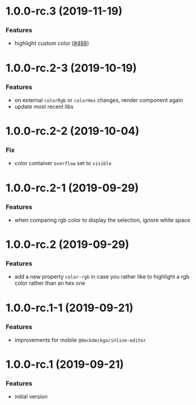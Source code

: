<a name="1.0.0-rc.3"></a>
# 1.0.0-rc.3 (2019-11-19)

### Features

* highlight custom color ([#488](https://github.com/deckgo/deckdeckgo/issues/488))

<a name="1.0.0-rc.2-3"></a>
# 1.0.0-rc.2-3 (2019-10-19)

### Features

* on external `colorRgb` or `colorHex` changes, render component again
* update most recent libs

<a name="1.0.0-rc.2-2"></a>
# 1.0.0-rc.2-2 (2019-10-04)

### Fix

* color container `overflow` set to `visible`

<a name="1.0.0-rc.2-1"></a>
# 1.0.0-rc.2-1 (2019-09-29)

### Features

* when comparing rgb color to display the selection, ignore white space

<a name="1.0.0-rc.2"></a>
# 1.0.0-rc.2 (2019-09-29)

### Features

* add a new property `color-rgb` in case you rather like to highlight a rgb color rather than an hex one

<a name="1.0.0-rc.1-1"></a>
# 1.0.0-rc.1-1 (2019-09-21)

### Features

* improvements for mobile `@deckdeckgo/inline-editor`

<a name="1.0.0-rc.1"></a>
# 1.0.0-rc.1 (2019-09-21)

### Features

* initial version

